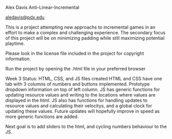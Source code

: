 Alex Davis
Anti-Linear-Incremental

aledavis@pdx.edu

This is a project attempting new approachs to incremental games in an effort to make a complex and challenging experience.
The secondary focus of this project will be on minimizing padding while still maximizing potential playtime.

Please look in the license file included in the project for copyright information.

Run the project by opening the .html file in your preferred browser

Week 3 Status:
HTML, CSS, and JS files created
HTML and CSS have one tab with 3 columns of numbers and buttons implemented. Prototype dropdown information on top of left column.
JS has generic functions for updating resource values and writing to the locations where values are displayed in the html.
JS also has functions for handling updates to resource values and calculating their velocitys, and a global clock for updating these values.
Future updates will hopefully improve in speed as more generic functions are added.

Next goal is to add sliders to the html, and cycling numbers behaviour to the JS.